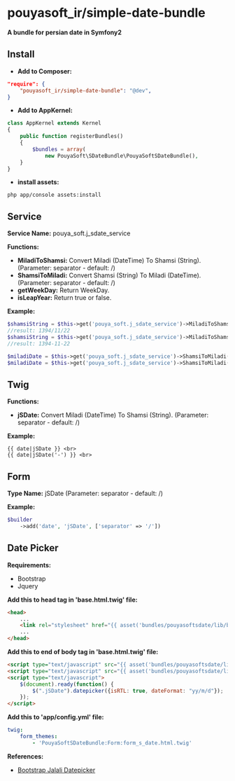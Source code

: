 pouyasoft_ir/simple-date-bundle
========================
**A bundle for persian date in Symfony2**

Install
--------------
* **Add to Composer:**

```json
"require": {
    "pouyasoft_ir/simple-date-bundle": "@dev",
}
```

* **Add to AppKernel:**

```php
class AppKernel extends Kernel
{
    public function registerBundles()
    {
        $bundles = array(
            new PouyaSoft\SDateBundle\PouyaSoftSDateBundle(),
    }
}
```

* **install assets:** 

```
php app/console assets:install
```

Service
--------------
**Service Name:** pouya_soft.j_sdate_service

**Functions:**
* **MiladiToShamsi:** Convert Miladi (DateTime) To Shamsi (String). (Parameter: separator - default: /)
* **ShamsiToMiladi:** Convert Shamsi (String) To Miladi (DateTime). (Parameter: separator - default: /)
* **getWeekDay:**     Return WeekDay.
* **isLeapYear:**     Return true or false.

**Example:**
```php
$shamsiString = $this->get('pouya_soft.j_sdate_service')->MiladiToShamsi(new \DateTime());
//result: 1394/11/22
$shamsiString = $this->get('pouya_soft.j_sdate_service')->MiladiToShamsi(new \DateTime(),'-');
//result: 1394-11-22

$miladiDate = $this->get('pouya_soft.j_sdate_service')->ShamsiToMiladi('1394/11/22');
$miladiDate = $this->get('pouya_soft.j_sdate_service')->ShamsiToMiladi('1394-11-22','-');
```

Twig
--------------
**Functions:**
* **jSDate:** Convert Miladi (DateTime) To Shamsi (String).  (Parameter: separator - default: /)

**Example:**
```twig
{{ date|jSDate }} <br>
{{ date|jSDate('-') }} <br>
```

Form
--------------
**Type Name:** jSDate (Parameter: separator - default: /)

**Example:**
```php
$builder
    ->add('date', 'jSDate', ['separator' => '/'])
```


Date Picker
--------------
**Requirements:**
* Bootstrap
* Jquery

**Add this to head tag in 'base.html.twig' file:**

```html
<head>
    ...
    <link rel="stylesheet" href="{{ asset('bundles/pouyasoftsdate/lib/bootstrap-datepicker/bootstrap-datepicker.min.css') }}"/>
    ...
</head>
```

**Add this to end of body tag in 'base.html.twig' file:**
```html
<script type="text/javascript" src="{{ asset('bundles/pouyasoftsdate/lib/bootstrap-datepicker/bootstrap-datepicker.min.js') }}"></script>
<script type="text/javascript" src="{{ asset('bundles/pouyasoftsdate/lib/bootstrap-datepicker/bootstrap-datepicker.fa.min.js') }}"></script>
<script type="text/javascript">
    $(document).ready(function() {
        $(".jSDate").datepicker({isRTL: true, dateFormat: "yy/m/d"});
    });
</script>
```

**Add this to 'app/config.yml' file:**
```yaml
twig:
    form_themes:
        - 'PouyaSoftSDateBundle:Form:form_s_date.html.twig'
```

**References:**
* [Bootstrap Jalali Datepicker](http://mousavian.github.io/bootstrap-jalali-datepicker/)